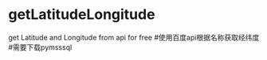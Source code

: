# getLatitudeLongitude
get Latitude and Longitude from api for free
#使用百度api根据名称获取经纬度
#需要下载pymsssql
